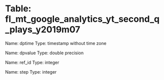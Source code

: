 Table: fl_mt_google_analytics_yt_second_q_plays_y2019m07
========================================================

Name: dptime
Type: timestamp without time zone

Name: dpvalue
Type: double precision

Name: ref_id
Type: integer

Name: step
Type: integer


